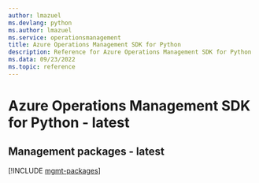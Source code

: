 ```yaml
---
author: lmazuel
ms.devlang: python
ms.author: lmazuel
ms.service: operationsmanagement
title: Azure Operations Management SDK for Python
description: Reference for Azure Operations Management SDK for Python
ms.data: 09/23/2022
ms.topic: reference
---
```

# Azure Operations Management SDK for Python - latest

## Management packages - latest
[!INCLUDE [mgmt-packages](operations-management-mgmt-index.md)]